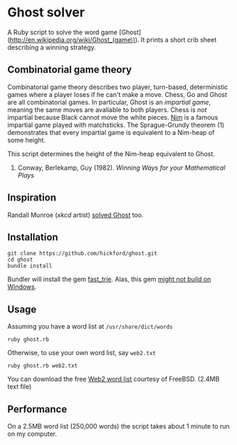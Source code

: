 Ghost solver
============

A Ruby script to solve the word game [Ghost](http://en.wikipedia.org/wiki/Ghost_(game\)). It prints a short crib sheet describing a winning strategy.

Combinatorial game theory
-------------------------

Combinatorial game theory describes two player, turn-based, deterministic games where a player loses if he can't make a move. Chess, Go and Ghost are all combinatorial games. In particular, Ghost is an _impartial game_, meaning the same moves are avaliable to both players. Chess is _not_ impartial because Black cannot move the white pieces. [Nim](http://en.wikipedia.org/wiki/Nim) is a famous impartial game played with matchsticks. The Sprague-Grundy theorem (1) demonstrates that every impartial game is equivalent to a Nim-heap of some height.

This script determines the height of the Nim-heap equivalent to Ghost.

1. Conway, Berlekamp, Guy (1982). _Winning Ways for your Mathematical Plays_

Inspiration
---------

Randall Munroe (_xkcd_ artist) [solved Ghost](http://blog.xkcd.com/2007/12/31/ghost/) too.

Installation
------------

    git clone https://github.com/hickford/ghost.git
    cd ghost
    bundle install

Bundler will install the gem [fast_trie](http://rubygems.org/gems/fast_trie). Alas, this gem [might not build on Windows](https://github.com/tyler/trie/issues/3).

Usage
-----

Assuming you have a word list at `/usr/share/dict/words`

    ruby ghost.rb

Otherwise, to use your own word list, say `web2.txt`

    ruby ghost.rb web2.txt

You can download the free [Web2 word list](http://svnweb.freebsd.org/base/head/share/dict/web2?view=co) courtesy of FreeBSD. (2.4MB text file) 

Performance
----------

On a 2.5MB word list (250,000 words) the script takes about 1 minute to run on my computer.

